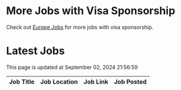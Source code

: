 # More Jobs with Visa Sponsorship

Check out [Europe Jobs](https://github.com/sureshparimi/europejobs#latest-jobs) for more jobs with visa sponsorship.

# Latest Jobs

This page is updated at September 02, 2024 21:56:59

| Job Title | Job Location | Job Link | Job Posted |
| --- | --- | --- | --- |

